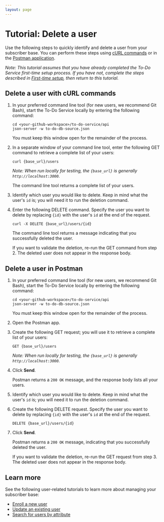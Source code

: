 ```yaml
---
layout: page
---
```


# Tutorial: Delete a user

Use the following steps to quickly identify and delete a user from your subscriber base. You can perform these steps using [cURL commands](#delete-a-user-with-curl-commands) or in the [Postman application](#delete-a-user-in-postman).

*Note: This tutorial assumes that you have already completed the To-Do Service first-time setup process. If you have not, complete the steps described in [First-time setup](), then return to this tutorial.*

## Delete a user with cURL commands

1. In your preferred command line tool (for new users, we recommend Git Bash), start the To-Do Service locally by entering the following command:

    ```shell
    cd <your-github-workspace>/to-do-service/api
    json-server -w to-do-db-source.json
    ```
    You must keep this window open for the remainder of the process.

2. In a separate window of your command line tool, enter the following GET command to retrieve a complete list of your users:

    ```shell
    curl {base_url}/users
    ```
    *Note: When run locally for testing, the `{base_url}` is generally `http://localhost:3000`.*

    The command line tool returns a complete list of your users.

3. Identify which user you would like to delete. Keep in mind what the user's `id` is; you will need it to run the deletion command. 

4. Enter the following DELETE command. Specify the user you want to delete by replacing `{id}` with the user's `id` at the end of the request.

    ```shell
    curl -X DELETE {base_url}/users/{id}
    ```

    The command line tool returns a message indicating that you successfully deleted the user.
    
    If you want to validate the deletion, re-run the GET command from step 2. The deleted user does not appear in the response body.

## Delete a user in Postman

1. In your preferred command line tool (for new users, we recommend Git Bash), start the To-Do Service locally by entering the following command:

    ```shell
    cd <your-github-workspace>/to-do-service/api
    json-server -w to-do-db-source.json
    ```
    You must keep this window open for the remainder of the process.

2. Open the Postman app.

3. Create the following GET request; you will use it to retrieve a complete list of your users:

    ```shell
    GET {base_url}/users
    ```
    *Note: When run locally for testing, the `{base_url}` is generally `http://localhost:3000`.*

4. Click **Send**. 

   Postman returns a `200 OK` message, and the response body lists all your users. 

5. Identify which user you would like to delete. Keep in mind what the user's `id` is; you will need it to run the deletion command.

6. Create the following DELETE request. Specify the user you want to delete by replacing `{id}` with the user's `id` at the end of the request.

    ```shell
    DELETE {base_url}/users/{id}
    ```

7. Click **Send**. 

   Postman returns a `200 OK` message, indicating that you successfully deleted the user.
   
   If you want to validate the deletion, re-run the GET request from step 3. The deleted user does not appear in the response body.

## Learn more

See the following user-related tutorials to learn more about managing your subscriber base:

- [Enroll a new user]()
- [Update an existing user]()
- [Search for users by attribute]()